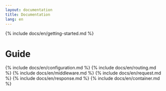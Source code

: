 ```yaml
---
layout: documentation
title: Documentation
lang: en
---
```


{% include docs/en/getting-started.md %}
              
<a id="guide"></a>
# Guide

{% include docs/en/configuration.md %}
{% include docs/en/routing.md %}
{% include docs/en/middleware.md %}
{% include docs/en/request.md %}
{% include docs/en/response.md %}
{% include docs/en/container.md %}
